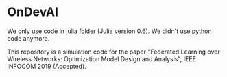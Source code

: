 # OnDevAI

We only use code in julia folder (Julia version 0.6). 
We didn't use python code anymore.

This repository is a simulation code for the paper
"Federated Learning over Wireless Networks: Optimization Model Design and Analysis", IEEE INFOCOM 2019 (Accepted).
